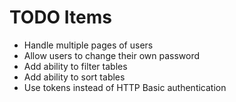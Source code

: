 # TODO Items
 * Handle multiple pages of users
 * Allow users to change their own password
 * Add ability to filter tables
 * Add ability to sort tables
 * Use tokens instead of HTTP Basic authentication
